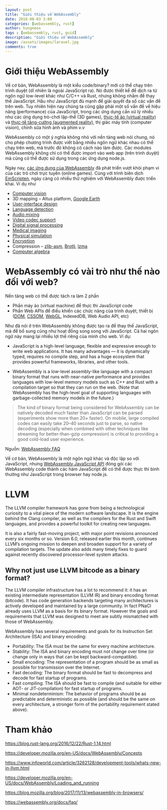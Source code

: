 ```yaml
---
layout: post
title: "Giới thiệu về WebAssembly" 
date: 2018-08-03 3:00
categories: [webassembly, rust]
author: hungneox
tags : [webassembly, rust, guid]
description: "Giới thiệu về WebAssembly"
image: /assets/images/laravel.jpg
comments: true
---
```


# Giới thiệu WebAssembly

Về cơ bản, WebAssembly là một kiểu code/binary? mới có thể chạy trên trình duyệt (dĩ nhiên là ngoài JavaScript ra). Nó được thiết kể để dịch ra từ ngôn ngữ low-level khác như C/C++ và Rust, nhưng không nhằm để thay thế JavaScript. Hầu như JavaScript đủ mạnh để giải quyết đa số các vấn đề trên web. Tuy nhiên hiện nay chúng ta cũng gặp phải một số vấn đề về hiệu năng (performance) của JavaScript, trong các ứng dụng cần xử lý nhiều như các ứng dụng trò-chơi lập-thể (3D games), [thực-tế ảo (virtual reality)](https://www.wikiwand.com/en/Virtual_reality) và [thực-tế tăng-cường (augmented reality)](https://www.wikiwand.com/en/Augmented_reality), thị giác máy tính (computer vision), chỉnh sửa hình ảnh và phim v.v

WebAssembly có một ý nghĩa không nhỏ với nền tảng web nói chung, nó cho phép chương trình được viết bằng nhiều ngôn ngữ khác nhau có thể chạy trên web, mà trước đó không có cách nào làm được. Các modules WebAssembly không chỉ có thể được import vào web app (trên trình duyệt) mà cũng có thể được sử dụng trong các ứng dụng node.js.

Ngày nay, [các ứng dụng của WebAssembly](https://webassembly.org/docs/use-cases/) đã phát triển vượt khỏi phạm vi của các trò chơi trực tuyến (online games). Cùng với trình biên dịch [EmScripten](http://kripken.github.io/emscripten-site/), ngày càng có nhiều thử nghiệm với WebAssembly được triển khai. Ví dụ như

- [Computer vision](https://hacks.mozilla.org/2017/09/bootcamps-webassembly-and-computer-vision/)
- 3D mapping – Altus platform, [Google Earth](https://medium.com/google-earth/earth-on-web-the-road-to-cross-browser-7338e0f46278)
- [User-interface design](https://blog.figma.com/webassembly-cut-figmas-load-time-by-3x-76f3f2395164)
- [Language detection](https://github.com/jaukia/cld-js)
- [Audio mixing](http://eecs.qmul.ac.uk/~keno/60.pdf)
- [Video codec support](https://github.com/brion/ogv.js/)
- [Digital signal processing](https://github.com/shamadee/web-dsp)
- [Medical imaging](https://github.com/jodogne/wasm-dicom-parser)
- [Physical simulation](https://github.com/kripken/ammo.js/)
- [Encryption](https://github.com/vibornoff/asmcrypto.js)
- Compression – [zlib-asm](https://www.npmjs.com/package/zlib-asm), [Brotli](https://www.npmjs.com/package/brotli), [lzma](https://github.com/kripken/lzma.js)
- [Computer algebra](http://mathstud.io/)

# WebAssembly có vài trò như thế nào đối với web?

Nền tảng web có thể được tách ra làm 2 phần
- Phần máy ảo (virtual machine) để thực thi JavaScript code
- Phần Web APIs để điều khiển các chức năng của trình duyệt, thiết bị ([DOM](https://developer.mozilla.org/en-US/docs/Web/API/Document_Object_Model), [CSSOM](https://developer.mozilla.org/en-US/docs/Web/API/CSS_Object_Model), [WebGL](https://developer.mozilla.org/en-US/docs/Web/API/WebGL_API), IndexedDB, Web Audio API, etc)

Như đã nói ở trên WebAssembly không được tạo ra để thay thế JavaScript, mà để bổ sung cũng như hoạt đồng song song với JavaScript. Cả hai ngôn ngữ này mang lại nhiều lợi thế riêng của mình cho web. Ví dụ:

- JavaScript is a high-level language, flexible and expressive enough to write web applications.  It has many advantages — it is dynamically typed, requires no compile step, and has a huge ecosystem that provides powerful frameworks, libraries, and other tools.

- WebAssembly is a low-level assembly-like language with a compact binary format that runs with near-native performance and provides languages with low-level memory models such as C++ and Rust with a compilation target so that they can run on the web. (Note that WebAssembly has the high-level goal of supporting languages with garbage-collected memory models in the future.)

> The kind of binary format being considered for WebAssembly can be natively decoded much faster than JavaScript can be parsed (experiments show more than 20× faster). On mobile, large compiled codes can easily take 20–40 seconds just to parse, so native decoding (especially when combined with other techniques like streaming for better-than-gzip compression) is critical to providing a good cold-load user experience. 

Nguồn: [WebAssembly FAQ](https://webassembly.org/docs/faq/)

Về cơ bản, WebAssembly là một ngôn ngữ khác và độc lập so với JavaScript, nhưng [WebAssembly JavaScript API](https://developer.mozilla.org/en-US/docs/Web/JavaScript/Reference/Global_Objects/WebAssembly) đóng gói các WebAssembly code thành các hàm JavaScript để có thể được thực thi bình thường như JavaScript trong browser hay node.js.

# LLVM

The LLVM compiler framework has gone from being a technological curiosity to a vital piece of the modern software landscape. It is the engine behind the Clang compiler, as well as the compilers for the Rust and Swift languages, and provides a powerful toolkit for creating new languages.

It is also a fairly fast-moving project, with major point revisions announced every six months or so. Version 6.0, released earlier this month, continues LLVM’s ongoing mission to deepen and broaden support for a variety of compilation targets. The update also adds many timely fixes to guard against recently discovered processor-level system attacks.


## Why not just use LLVM bitcode as a binary format?
The LLVM compiler infrastructure has a lot to recommend it: it has an existing intermediate representation (LLVM IR) and binary encoding format (bitcode). It has code generation backends targeting many architectures is actively developed and maintained by a large community. In fact PNaCl already uses LLVM as a basis for its binary format. However the goals and requirements that LLVM was designed to meet are subtly mismatched with those of WebAssembly.

WebAssembly has several requirements and goals for its Instruction Set Architecture (ISA) and binary encoding:

- Portability: The ISA must be the same for every machine architecture.
- Stability: The ISA and binary encoding must not change over time (or change only in ways that can be kept backward-compatible).
- Small encoding: The representation of a program should be as small as possible for transmission over the Internet.
- Fast decoding: The binary format should be fast to decompress and decode for fast startup of programs.
- Fast compiling: The ISA should be fast to compile (and suitable for either AOT- or JIT-compilation) for fast startup of programs.
- Minimal nondeterminism: The behavior of programs should be as predictable and deterministic as possible (and should be the same on every architecture, a stronger form of the portability requirement stated above).

# Tham khảo

https://blog.rust-lang.org/2016/12/22/Rust-1.14.html

https://developer.mozilla.org/en-US/docs/WebAssembly/Concepts

https://www.infoworld.com/article/3262128/development-tools/whats-new-in-llvm.html

https://developer.mozilla.org/en-US/docs/WebAssembly/Loading_and_running

https://blog.mozilla.org/blog/2017/11/13/webassembly-in-browsers/

https://webassembly.org/docs/faq/